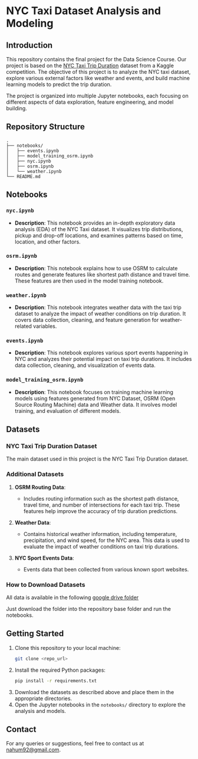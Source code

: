 # NYC Taxi Dataset Analysis and Modeling

## Introduction

This repository contains the final project for the Data Science Course. Our project is based on the [NYC Taxi Trip Duration](https://www.kaggle.com/competitions/nyc-taxi-trip-duration) dataset from a Kaggle competition. The objective of this project is to analyze the NYC taxi dataset, explore various external factors like weather and events, and build machine learning models to predict the trip duration.

The project is organized into multiple Jupyter notebooks, each focusing on different aspects of data exploration, feature engineering, and model building.

## Repository Structure

```
.
├── notebooks/
│   ├── events.ipynb
│   ├── model_training_osrm.ipynb
│   ├── nyc.ipynb
│   ├── osrm.ipynb
│   └── weather.ipynb
└── README.md
```

## Notebooks

### `nyc.ipynb`
- **Description**: This notebook provides an in-depth exploratory data analysis (EDA) of the NYC Taxi dataset. It visualizes trip distributions, pickup and drop-off locations, and examines patterns based on time, location, and other factors.

### `osrm.ipynb`
- **Description**: This notebook explains how to use OSRM to calculate routes and generate features like shortest path distance and travel time. These features are then used in the model training notebook.

### `weather.ipynb`
- **Description**: This notebook integrates weather data with the taxi trip dataset to analyze the impact of weather conditions on trip duration. It covers data collection, cleaning, and feature generation for weather-related variables.

### `events.ipynb`
- **Description**: This notebook explores various sport events happening in NYC and analyzes their potential impact on taxi trip durations. It includes data collection, cleaning, and visualization of events data.

### `model_training_osrm.ipynb`
- **Description**: This notebook focuses on training machine learning models using features generated from NYC Dataset, OSRM (Open Source Routing Machine) data and Weather data. It involves model training, and evaluation of different models.


## Datasets

### NYC Taxi Trip Duration Dataset
The main dataset used in this project is the NYC Taxi Trip Duration dataset.

### Additional Datasets
1. **OSRM Routing Data**:
   - Includes routing information such as the shortest path distance, travel time, and number of intersections for each taxi trip. These features help improve the accuracy of trip duration predictions.

2. **Weather Data**:
   - Contains historical weather information, including temperature, precipitation, and wind speed, for the NYC area. This data is used to evaluate the impact of weather conditions on taxi trip durations.

3. **NYC Sport Events Data**:
   - Events data that been collected from various known sport websites.

### How to Download Datasets

All data is available in the following [google drive folder](https://drive.google.com/drive/folders/1NSbIqcCX6a-f4gJ-qSkHYFTwX9wlMKo8?usp=sharing)

Just download the folder into the repository base folder and run the notebooks.

## Getting Started

1. Clone this repository to your local machine:
   ```bash
   git clone <repo_url>
   ```
2. Install the required Python packages:
   ```bash
   pip install -r requirements.txt
   ```
3. Download the datasets as described above and place them in the appropriate directories.
4. Open the Jupyter notebooks in the `notebooks/` directory to explore the analysis and models.

## Contact
For any queries or suggestions, feel free to contact us at [nahum92@gmail.com](mailto:nahum92@gmail.com).
